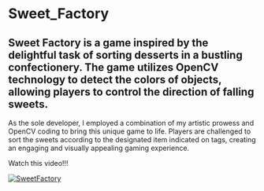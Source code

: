 ﻿# Sweet_Factory


## Sweet Factory is a game inspired by the delightful task of sorting desserts in a bustling confectionery. The game utilizes OpenCV technology to detect the colors of objects, allowing players to control the direction of falling sweets. 

As the sole developer, I employed a combination of my artistic prowess and OpenCV coding to bring this unique game to life. Players are challenged to sort the sweets according to the designated item indicated on tags, creating an engaging and visually appealing gaming experience.


Watch this video!!!

[![SweetFactory](https://img.youtube.com/vi/p62KlpovS6U/0.jpg)](https://youtu.be/p62KlpovS6U)
